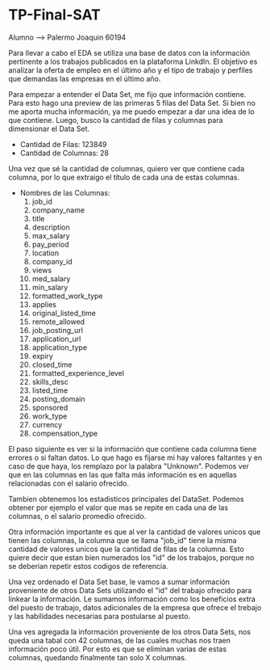# TP-Final-SAT
Alumno --> Palermo Joaquin 60194

Para llevar a cabo el EDA se utiliza una base de datos con la información pertinente a los trabajos publicados en la plataforma LinkdIn. El objetivo es analizar la oferta de empleo en el último año y el tipo de trabajo y perfiles que demandas las empresas en el último año.

Para empezar a entender el Data Set, me fijo que información contiene. Para esto hago una preview de las primeras 5 filas del Data Set. Si bien no me aporta mucha información, ya me puedo empezar a dar una idea de lo que contiene.
Luego, busco la cantidad de filas y columnas para dimensionar el Data Set.
- Cantidad de Filas: 123849
- Cantidad de Columnas: 28

Una vez que sé la cantidad de columnas, quiero ver que contiene cada columna, por lo que extraigo el título de cada una de estas columnas.
- Nombres de las Columnas:
    1. job_id
    2. company_name
    3. title
    4. description
    5. max_salary
    6. pay_period
    7. location
    8. company_id
    9. views
    10. med_salary
    11. min_salary
    12. formatted_work_type
    13. applies
    14. original_listed_time
    15. remote_allowed
    16. job_posting_url
    17. application_url
    18. application_type
    19. expiry
    20. closed_time
    21. formatted_experience_level
    22. skills_desc
    23. listed_time
    24. posting_domain
    25. sponsored
    26. work_type
    27. currency
    28. compensation_type

El paso siguiente es ver si la información que contiene cada columna tiene errores o si faltan datos.
Lo que hago es fijarse mi hay valores faltantes y en caso de que haya, los remplazo por la palabra "Unknown". 
Podemos ver que en las columnas en las que falta más información es en aquellas relacionadas con el salario ofrecido.

Tambien obtenemos los estadisticos principales del DataSet. Podemos obtener por ejemplo el valor que mas se repite en cada una de las columnas, o el salario promedio ofrecido.

Otra información importante es que al ver la cantidad de valores unicos que tienen las columnas, la columna que se llama "job_id" tiene la misma cantidad de valores unicos que la cantidad de filas de la columna. Esto quiere decir que estan bien numerados los "id" de los trabajos, porque no se deberian repetir estos codigos de referencia.

Una vez ordenado el Data Set base, le vamos a sumar información proveniente de otros Data Sets utilizando el "id" del trabajo ofrecido para linkear la información. Le sumamos información como los beneficios extra del puesto de trabajo, datos adicionales de la empresa que ofrece el trebajo y las habilidades necesarias para postularse al puesto.

Una ves agregada la información proveniente de los otros Data Sets, nos queda una tabal con 42 columnas, de las cuales muchas nos traen información poco útil. Por esto es que se eliminan varias de estas columnas, quedando finalmente tan solo X columnas.



